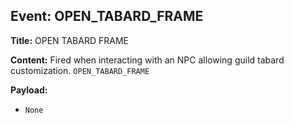 ## Event: OPEN_TABARD_FRAME

**Title:** OPEN TABARD FRAME

**Content:**
Fired when interacting with an NPC allowing guild tabard customization.
`OPEN_TABARD_FRAME`

**Payload:**
- `None`